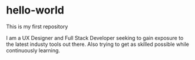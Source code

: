 # hello-world
This is my first repository

I am a UX Designer and Full Stack Developer seeking to gain exposure to the latest industy tools out there. Also trying to get as skilled possible while continuously learning.

